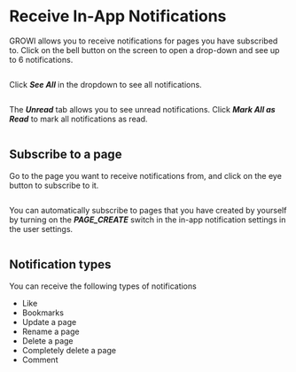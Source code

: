# Receive In-App Notifications

GROWI allows you to receive notifications for pages you have subscribed to. Click on the bell button on the screen to open a drop-down and see up to 6 notifications.

<img :src="$withBase('/assets/images/in-app-notification-dropdown.png')" alt="">

Click ***See All*** in the dropdown to see all notifications.

<img :src="$withBase('/assets/images/in-app-notification-list1.png')" alt="">

The ***Unread*** tab allows you to see unread notifications. Click ***Mark All as Read*** to mark all notifications as read.

<img :src="$withBase('/assets/images/in-app-notification-list2.png')" alt="">


## Subscribe to a page

Go to the page you want to receive notifications from, and click on the eye button to subscribe to it.

<img :src="$withBase('/assets/images/in-app-notification-subscribe-button.png')" alt="">


You can automatically subscribe to pages that you have created by yourself by turning on the ***PAGE_CREATE*** switch in the in-app notification settings in the user settings.

<img :src="$withBase('/assets/images/in-app-notification-settings.png')" alt="">


## Notification types

You can receive the following types of notifications

- Like
- Bookmarks
- Update a page
- Rename a page
- Delete a page
- Completely delete a page
- Comment
